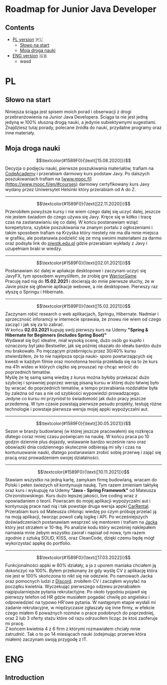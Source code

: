 # Roadmap for Junior Java Developer

## Contents
- [PL version](#pl)  :poland:
  - [Słowo na start](#słowo-na-start)
  - [Moja droga nauki](#moja-droga-nauki)
- [ENG version](#eng) :uk:
  - wasd


# PL
## Słowo na start
Niniejsza ściąga jest spisem moich porad i obserwacji z drogi
przebranżowienia na Junior Java Developera. Ściąga ta nie jest jedną jedyną w 100%
słuszną drogą nauki, a jedynie subiektywnymi sugestiami. </br>
Znajdziesz tutaj porady, polecane źródła do nauki, przydatne programy oraz inne
materiały.
## Moja droga nauki
$$\textcolor{#1589F0}{\text{[15.08.2020]}}$$
Decyzja o podjęciu nauki, pierwsze poszukiwania materiałów, trafiam na
[CodeAcademy](https://www.codecademy.com/) i przerabiam darmowy kurs podstaw Javy.
Po dalszych poszukiwaniach trafiam na [www.mooc.fi](https://www.mooc.fi/en/#courses)
darmowy certyfikowany kurs Javy wydany przez Uniwersytet Helsinki który przerabiam od A do Z.

---
$$\textcolor{#1589F0}{\text{[22.11.2020]}}$$
Przerobiłem powyższe kursy i nie wiem czego dalej się uczyć dalej, jeszcze nie jestem
świadom do czego używa się Javy. Kręce się w kółko i
tracę czas na zastanawianiu się co dalej. W końcu postanawiam wziąć korepetytora, szybkie
poszukiwania na znanym portalu z ogłoszeniami i takim sposobem trafiam na Krzyśka który niestety
nie ma dla mnie miejsca w grafiku, ale postanawia podzielić się ze mną swoimi materiałami za darmo
oraz podsyła link do [pjwstk.edu.pl](http://edu.pjwstk.edu.pl/wyklady/) gdzie  przerabiam wykłady z Javy
i uzupełniam braki w wiedzy.

---
$$\textcolor{#1589F0}{\text{[02.01.2021]}}$$
Postanawiam iść dalej w apliakcje desktopowe i zaczynam uczyć się JavyFX, tym sposobem
wymyśliłem, że zrobię gre [WarriorGame](https://github.com/s0bieskii/WarriorGame) <br/>
Pracuję nad nią do **15.02.2021** i docierają do mnie pierwsze słuchy, że w Javie pisze się głównie
aplikacje webowe, a nie desktopowe. Pierwszy raz słyszę o Springu i Hibernate.

---
$$\textcolor{#1589F0}{\text{[15.02.2021]}}$$
Zaczynam robić research o web aplikacjach, Springu, Hibernate. Nadmiar i sprzeczność
inforamcji w internecie sprawaia, że znowu nie wiem od czego zacząć i jak się za to zabrać. <br />
W końcu **02.03.2021** kupuję swój pierwszy kurs na Udemy **"Spring & Hibernate for Beginners (includes Spring Boot)"** <br />
Wydawał się być idealne, miał wysoką ocenę, dużo osób go kupiło i oznaczony był jako Bestseller, jak się później okazało do
ideału bardzo dużo mu brakowało. Po męczącym przebrnięciu przez 30/40% kursu stwierdziłem, że to
nie najelpsza opcja nauki- sporo powtarzających się kwesti w każdym filmie oraz monotonna teoriia
przekłada się na to że kurs ma 41h wideo w których ciężko się prouszać np chcąc wrócić do poprzednich tematów. <br />
Myślę że tę samą samą wiedzę z kurus można byłoby przekazać dużo szybciej i sprawniej poprzez wersję pisaną kursu w
której dużo łatwiej było by wracać do poprzednich tematów, a tempo przerabiania rozdziałów była by zależna od nas
a nie od szybkości wypowiedzi prowadzącego. <br />
Jedyne co kursu mi przyniósł to świadomość jak dużo pracy jeszcze przedemną.
W tym czasie powstają pierwsze pesudo projekty, testuję różne technologie i powstaje pierwsza wersja mojej appki wypożyczalni aut.

---
$$\textcolor{#1589F0}{\text{[30.05.2021]}}$$
Sezon w branży budowlanej (w której jeszcze pracowałem) się rozkręca dlatego coraz mniej czasu poświęcam na naukę.
W końcu praca po 10 godzin dziennie plus dojazdy, wstawanie bardzo wcześnie rano oraz obowiazki dnia codziennego 
skutecznie odbierają mi siły i czas na kontunuowanie nauki, dlatego postanawiam zrobić sobię przerwę i zająć się 
pracą oraz prowadzeniem swojej działalności.

---
$$\textcolor{#1589F0}{\text{[10.11.2021]}}$$
Stawiam wszystko na jedną kartę, zamykam firmę budowlaną, wracam do Polski i pełen świeżych sił kontynuuje naukę. 
Tym razem zmieniam taktykę oraz kurs i wykupuję na Udemy **"Java - Spring Framework"** od Mateusza Chrzonstowskiego. 
Kurs dużo lepszej jakości, live coding wraz z opowiadaniem o teorii. Powracam do mojej aplikacji wypożyczalni aut i
kontynuuję prace nad nią i tak powstaje druga wersja appki [CarRental](https://github.com/s0bieskii/CarRentalv1.1). <br />
Przerabiam kurs od Mateusza chłonąc wiedzę po czym próbuję przelać ją na moją aplikacji, tworząc powoli całą logikę i API.
Po wcześniejszych doświadczeniach postanawiam wesprzeć się mentorem i trafiam na [Jacka](https://www.juniorjavadeveloper.pl/o-mnie/)
który jest strzałem w 10-tkę. Po analizie kodu który wcześniej naklepałem namawia mnie żebym wszystko zaorał i napisał od nowa,
tym razem zgodnie z sztuką SOLID, KISS, oraz CleanCode, dzięki czemu będę mógł wykorzystać appkę do portfolio. 

---
$$\textcolor{#1589F0}{\text{[17.03.2022]}}$$
Funkcjonalności appki w 80% działały, a ja z uporem maniaka chciałem ją dokończyć na 100%. Byłem przekonany że gdy wyślę CV z aplikację 
która nie jest w 100% skończona to nikt się nie odezwie. Po namowach Jacka oraz pomocnych ludzi z [Discord](https://discord.gg/jQaGkdDE).
zrobiłem CV i zacząłem wysyłać na początku kwietnia. Wyczekująć pierwszego odzewu przerabiałem najpipularniejsze pytania rekrutactyjne. 
Po około tygodniu pojawił się pierwszy telefon od HR gdzie musiałem pogadać chwilę po angielsku i odpowiedzieć na typowo HR'owe pytania.
W następnym etapie wysłali mi zadanie rekrutacyjne, w międzyczasie zgłaszały się inne firmy, w efekcie czego miałem 6 poważnych rozmów
o prace podobnych do poprzedniej, oraz 2 lub 3 oferty stażu które od razu odrzuciłem licząc że ktoś zaoferuje mi pracę.  <br />
Z końcem kwietnia 4 z 6 firm z którymi rozmawiałem chciały mnie zatrudnić. Tak o to po 14 miesiącach nauki (odejmując przerwe która miałem)
zaczynam swoją przygodę z IT.


# ENG
## Introduction
